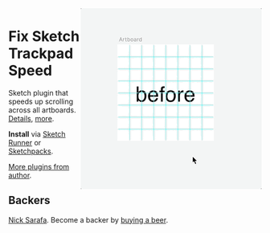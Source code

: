 <img src="gif.gif" align="right">

# Fix Sketch Trackpad Speed

Sketch plugin that speeds up scrolling across all artboards. [Details](http://sketchplugins.com/d/481-mscontentdrawview-scrollwheelscroll-and-calculating-sketch-viewport), [more](https://www.google.com/search?q=trackpad+slow+sketch).

**Install** via [Sketch Runner](http://sketchrunner.com) or [Sketchpacks](https://sketchpacks.com/pravdomil/FixSketchTrackpadSpeed).

[More plugins from author](https://pravdomil.com/#sketch).

## Backers
[Nick Sarafa](https://github.com/nsarafa). Become a backer by [buying a beer](https://www.paypal.com/cgi-bin/webscr?cmd=_s-xclick&hosted_button_id=BCL2X3AFQBAP2&item_name=Fix%20Sketch%20Trackpad%20Speed%20Beer).
